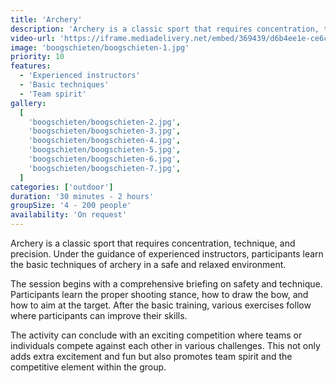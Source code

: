 ```yaml
---
title: 'Archery'
description: 'Archery is a classic sport that requires concentration, technique, and precision.'
video-url: 'https://iframe.mediadelivery.net/embed/369439/d6b4ee1e-ce6c-4497-b7ed-dbabbcd10e10'
image: 'boogschieten/boogschieten-1.jpg'
priority: 10
features:
  - 'Experienced instructors'
  - 'Basic techniques'
  - 'Team spirit'
gallery:
  [
    'boogschieten/boogschieten-2.jpg',
    'boogschieten/boogschieten-3.jpg',
    'boogschieten/boogschieten-4.jpg',
    'boogschieten/boogschieten-5.jpg',
    'boogschieten/boogschieten-6.jpg',
    'boogschieten/boogschieten-7.jpg',
  ]
categories: ['outdoor']
duration: '30 minutes - 2 hours'
groupSize: '4 - 200 people'
availability: 'On request'
---
```


Archery is a classic sport that requires concentration, technique, and precision. Under the guidance of experienced instructors, participants learn the basic techniques of archery in a safe and relaxed environment.

The session begins with a comprehensive briefing on safety and technique. Participants learn the proper shooting stance, how to draw the bow, and how to aim at the target. After the basic training, various exercises follow where participants can improve their skills.

The activity can conclude with an exciting competition where teams or individuals compete against each other in various challenges. This not only adds extra excitement and fun but also promotes team spirit and the competitive element within the group.
